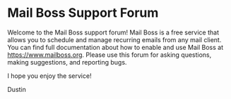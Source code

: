 # Mail Boss Support Forum

Welcome to the Mail Boss support forum! Mail Boss is a free service that allows you to schedule and manage recurring emails from any mail client. You can find full documentation about how to enable and use Mail Boss at https://www.mailboss.org. Please use this forum for asking questions, making suggestions, and reporting bugs.

I hope you enjoy the service!

Dustin
